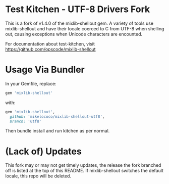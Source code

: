 Test Kitchen - UTF-8 Drivers Fork
=================================

This is a fork of v1.4.0 of the mixlib-shellout gem. A variety of tools use mixlib-shellout and have their locale coerced to C from UTF-8 when shelling out, causing exceptions when Unicode characters are encounted.

For documentation about test-kitchen, visit https://github.com/opscode/mixlib-shellout

Usage Via Bundler
=================

In your Gemfile, replace:

```ruby
gem 'mixlib-shellout'
```

with:

```ruby
gem 'mixlib-shellout',
  github: 'mikelococo/mixlib-shellout-utf8',
  branch: 'utf8'
```

Then bundle install and run kitchen as per normal.

(Lack of) Updates
=================

This fork may or may not get timely updates, the release the fork branched off is listed at the top of this README. If mixlib-shellout switches the default locale, this repo will be deleted.
